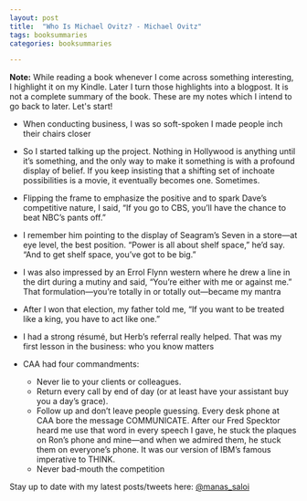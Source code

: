 ```yaml
---
layout: post
title:  "Who Is Michael Ovitz? - Michael Ovitz"
tags: booksummaries
categories: booksummaries

---
```

**Note:** While reading a book whenever I come across something interesting, I highlight it on my Kindle. Later I turn those highlights into a blogpost. It is not a complete summary of the book. These are my notes which I intend to go back to later. Let's start!

+ When conducting business, I was so soft-spoken I made people inch their chairs closer

+ So I started talking up the project. Nothing in Hollywood is anything until it’s something, and the only way to make it something is with a profound display of belief. If you keep insisting that a shifting set of inchoate possibilities is a movie, it eventually becomes one. Sometimes.

+ Flipping the frame to emphasize the positive and to spark Dave’s competitive nature, I said, “If you go to CBS, you’ll have the chance to beat NBC’s pants off.”

+ I remember him pointing to the display of Seagram’s Seven in a store—at eye level, the best position. “Power is all about shelf space,” he’d say. “And to get shelf space, you’ve got to be big.”

+ I was also impressed by an Errol Flynn western where he drew a line in the dirt during a mutiny and said, “You’re either with me or against me.” That formulation—you’re totally in or totally out—became my mantra

+ After I won that election, my father told me, “If you want to be treated like a king, you have to act like one.”

+ I had a strong résumé, but Herb’s referral really helped. That was my first lesson in the business: who you know matters

+ CAA had four commandments:
  * Never lie to your clients or colleagues.
  * Return every call by end of day (or at least have your assistant buy you a day’s grace).
  * Follow up and don’t leave people guessing. Every desk phone at CAA bore the message COMMUNICATE. After our Fred Specktor heard me use that word in every speech I gave, he stuck the plaques on Ron’s phone and mine—and when we admired them, he stuck them on everyone’s phone. It was our version of IBM’s famous imperative to THINK.	
  * Never bad-mouth the competition







Stay up to date with my latest posts/tweets here: [@manas_saloi](http://twitter.com/manas_saloi)
